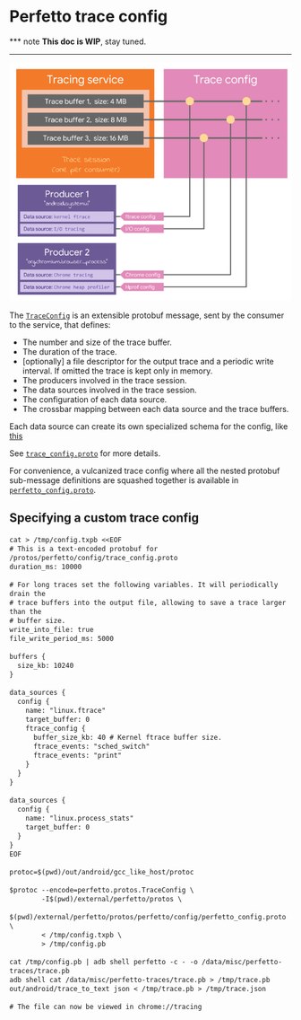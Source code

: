 # Perfetto trace config

*** note
**This doc is WIP**, stay tuned.
<!-- TODO(primiano): write trace config doc. -->
***

![Trace Config](images/trace-config.png)

The [`TraceConfig`](/protos/perfetto/config/trace_config.proto) is an extensible
protobuf message, sent by the consumer to the service, that defines:
- The number and size of the trace buffer.
- The duration of the trace.
- [optionally] a file descriptor for the output trace and a periodic write
  interval. If omitted the trace is kept only in memory.  
- The producers involved in the trace session.
- The data sources involved in the trace session.
- The configuration of each data source.
- The crossbar mapping between each data source and the trace buffers.

Each data source can create its own specialized schema for the config, like
[this](/protos/perfetto/config/ftrace/ftrace_config.proto)

See [`trace_config.proto`](/protos/perfetto/config/trace_config.proto) for more
details.

For convenience, a vulcanized trace config where all the nested protobuf
sub-message definitions are squashed together is available in
[`perfetto_config.proto`](/protos/perfetto/config/perfetto_config.proto).


Specifying a custom trace config
--------------------------------
```
cat > /tmp/config.txpb <<EOF
# This is a text-encoded protobuf for /protos/perfetto/config/trace_config.proto
duration_ms: 10000

# For long traces set the following variables. It will periodically drain the
# trace buffers into the output file, allowing to save a trace larger than the
# buffer size.
write_into_file: true
file_write_period_ms: 5000

buffers {
  size_kb: 10240
}

data_sources {
  config {
    name: "linux.ftrace"
    target_buffer: 0
    ftrace_config {
      buffer_size_kb: 40 # Kernel ftrace buffer size.
      ftrace_events: "sched_switch"
      ftrace_events: "print"
    }
  }
}

data_sources {
  config {
    name: "linux.process_stats"
    target_buffer: 0
  }
}
EOF

protoc=$(pwd)/out/android/gcc_like_host/protoc

$protoc --encode=perfetto.protos.TraceConfig \
        -I$(pwd)/external/perfetto/protos \
        $(pwd)/external/perfetto/protos/perfetto/config/perfetto_config.proto \
        < /tmp/config.txpb \
        > /tmp/config.pb

cat /tmp/config.pb | adb shell perfetto -c - -o /data/misc/perfetto-traces/trace.pb
adb shell cat /data/misc/perfetto-traces/trace.pb > /tmp/trace.pb
out/android/trace_to_text json < /tmp/trace.pb > /tmp/trace.json

# The file can now be viewed in chrome://tracing
```
